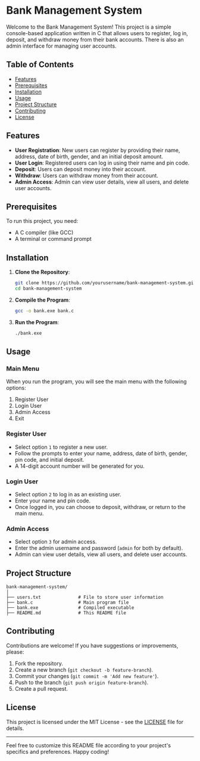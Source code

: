 
# Bank Management System

Welcome to the Bank Management System! This project is a simple console-based application written in C that allows users to register, log in, deposit, and withdraw money from their bank accounts. There is also an admin interface for managing user accounts.

## Table of Contents

- [Features](#features)
- [Prerequisites](#prerequisites)
- [Installation](#installation)
- [Usage](#usage)
- [Project Structure](#project-structure)
- [Contributing](#contributing)
- [License](#license)

## Features

- **User Registration**: New users can register by providing their name, address, date of birth, gender, and an initial deposit amount.
- **User Login**: Registered users can log in using their name and pin code.
- **Deposit**: Users can deposit money into their account.
- **Withdraw**: Users can withdraw money from their account.
- **Admin Access**: Admin can view user details, view all users, and delete user accounts.

## Prerequisites

To run this project, you need:
- A C compiler (like GCC)
- A terminal or command prompt

## Installation

1. **Clone the Repository**:
   ```sh
   git clone https://github.com/yourusername/bank-management-system.git
   cd bank-management-system
   ```

2. **Compile the Program**:
   ```sh
   gcc -o bank.exe bank.c
   ```

3. **Run the Program**:
   ```sh
   ./bank.exe
   ```

## Usage

### Main Menu
When you run the program, you will see the main menu with the following options:
1. Register User
2. Login User
3. Admin Access
4. Exit

### Register User
- Select option `1` to register a new user.
- Follow the prompts to enter your name, address, date of birth, gender, pin code, and initial deposit.
- A 14-digit account number will be generated for you.

### Login User
- Select option `2` to log in as an existing user.
- Enter your name and pin code.
- Once logged in, you can choose to deposit, withdraw, or return to the main menu.

### Admin Access
- Select option `3` for admin access.
- Enter the admin username and password (`admin` for both by default).
- Admin can view user details, view all users, and delete user accounts.

## Project Structure

```
bank-management-system/
│
├── users.txt              # File to store user information
├── bank.c                 # Main program file
├── bank.exe               # Compiled executable
├── README.md              # This README file
```

## Contributing

Contributions are welcome! If you have suggestions or improvements, please:
1. Fork the repository.
2. Create a new branch (`git checkout -b feature-branch`).
3. Commit your changes (`git commit -m 'Add new feature'`).
4. Push to the branch (`git push origin feature-branch`).
5. Create a pull request.

## License

This project is licensed under the MIT License - see the [LICENSE](LICENSE) file for details.

---

Feel free to customize this README file according to your project's specifics and preferences. Happy coding!

